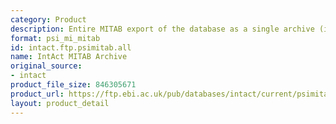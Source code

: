 ```yaml
---
category: Product
description: Entire MITAB export of the database as a single archive (intact.zip)
format: psi_mi_mitab
id: intact.ftp.psimitab.all
name: IntAct MITAB Archive
original_source:
- intact
product_file_size: 846305671
product_url: https://ftp.ebi.ac.uk/pub/databases/intact/current/psimitab/intact.zip
layout: product_detail
---
```


